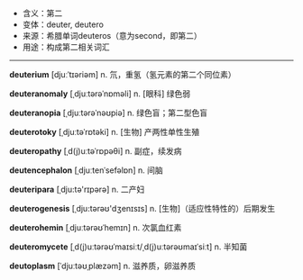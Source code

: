 - <span class="definition">含义：第二</span>
- <span class="definition">变体：deuter, deutero</span>
- <span class="definition">来源：希腊单词deuteros（意为second，即第二）</span>
- <span class="definition">用途：构成第二相关词汇</span>

---

<span class="vocabulary">**deuterium**</span> [djuːˈtɪəriəm] n. 氘，重氢（氢元素的第二个同位素）

<span class="vocabulary">**deuteranomaly**</span> [ˌdjuːtərəˈnɒməli] n. [眼科] 绿色弱    

<span class="vocabulary">**deuteranopia**</span> [ˌdjuːtərəˈnəʊpiə] n. 绿色盲；第二型色盲    

<span class="vocabulary">**deuterotoky**</span> [ˌdjuːtəˈrɒtəki] n. [生物] 产两性单性生殖

<span class="vocabulary">**deuteropathy**</span> [ˌd(j)uːtəˈrɒpəθi] n. 副症，续发病

<span class="vocabulary">**deutencephalon**</span> [ˌdjuːtenˈsefəlɒn] n. 间脑

<span class="vocabulary">**deuteripara**</span> [ˌdju:tә'rɪpәrә] n. 二产妇

<span class="vocabulary">**deuterogenesis**</span> [ˌdju:tәrəʊ'dʒenɪsɪs] n. [生物]（适应性特性的）后期发生 

<span class="vocabulary">**deuterohemin**</span> [ˌdjuːtərəʊˈhemɪn] n. 次氯血红素

<span class="vocabulary">**deuteromycete**</span> [ˌd(j)uːtərəʊˈmaɪsiːt/ˌd(j)uːtərəʊmaɪˈsiːt] n. 半知菌

<span class="vocabulary">**deutoplasm**</span> [ˈdjuːtəʊˌplæzəm] n. 滋养质，卵滋养质 

